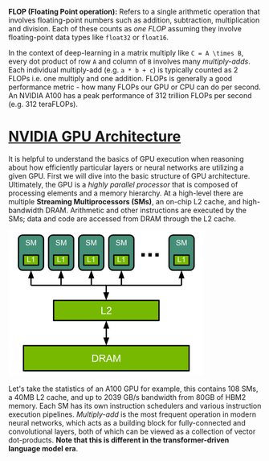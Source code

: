 **FLOP (Floating Point operation):** Refers to a single arithmetic operation that involves floating-point numbers such as addition, subtraction, multiplication and division. Each of these counts as _one FLOP_ assuming they involve floating-point data types like `float32` or `float16`. 

In the context of deep-learning in a matrix multiply like `C = A \times B`, every dot product of row `A` and column of `B` involves many _multiply-adds_. Each individual multiply-add (e.g. `a * b + c`) is typically counted as 2 FLOPs i.e. one multiply and one addition. FLOPs is generally a good performance metric - how many FLOPs our GPU or CPU can do per second. An NVIDIA A100 has a peak performance of 312 trillion FLOPs per second (e.g. 312 teraFLOPs). 

# [NVIDIA GPU Architecture](https://docs.nvidia.com/deeplearning/performance/dl-performance-gpu-background/index.html)

It is helpful to understand the basics of GPU execution when reasoning about how efficiently particular layers or neural networks are utilizing a given GPU. First we will dive into the basic structure of GPU architecture. Ultimately, the GPU is a _highly parallel processor_ that is composed of processing elements and a memory hierarchy. At a high-level there are multiple **Streaming Multiprocessors (SMs)**, an on-chip L2 cache, and high-bandwidth DRAM. Arithmetic and other instructions are executed by the SMs; data and code are accessed from DRAM through the L2 cache. 

![Alt text](image.png)

Let's take the statistics of an A100 GPU for example, this contains 108 SMs, a 40MB L2 cache, and up to 2039 GB/s bandwidth from 80GB of HBM2 memory. Each SM has its own instruction schedulers and various instruction execution pipelines. _Multiply-add_ is the most frequent operation in modern neural networks, which acts as a building block for fully-connected and convolutional layers, both of which can be viewed as a collection of vector dot-products. **Note that this is different in the transformer-driven language model era**. 